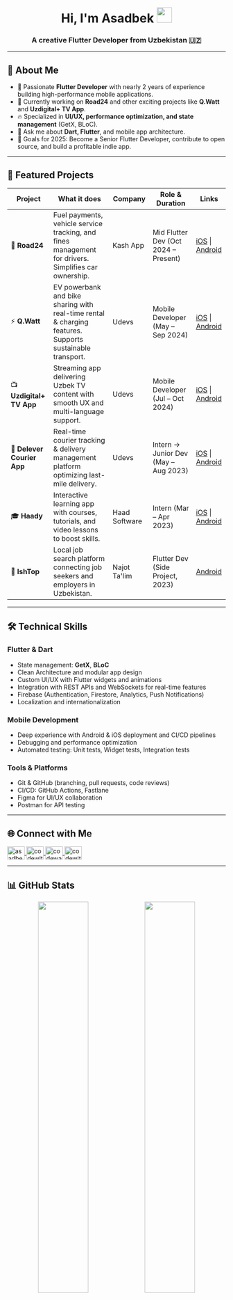 <h1 align="center"> Hi, I'm Asadbek <img src="https://media.giphy.com/media/hvRJCLFzcasrR4ia7z/giphy.gif" width="35"></h1>
<h3 align="center"> A creative Flutter Developer from Uzbekistan 🇺🇿</h3>

---


## 🚀 About Me
- 🎯 Passionate **Flutter Developer** with nearly 2 years of experience building high-performance mobile applications.  
- 🌱 Currently working on **Road24** and other exciting projects like **Q.Watt** and **Uzdigital+ TV App**.  
- 🔥 Specialized in **UI/UX, performance optimization, and state management** (GetX, BLoC).  
- 💬 Ask me about **Dart, Flutter**, and mobile app architecture.  
- 🎯 Goals for 2025: Become a Senior Flutter Developer, contribute to open source, and build a profitable indie app.  

---
## 📱 Featured Projects

| Project | What it does | Company | Role & Duration | Links |
|--------|---------------|---------|------------------|-------|
| 🚗 **Road24** | Fuel payments, vehicle service tracking, and fines management for drivers. Simplifies car ownership. | Kash App | Mid Flutter Dev (Oct 2024 – Present) | [iOS](https://apps.apple.com/uz/app/road24-jarimalar-tekshirish/id1543010525) \| [Android](https://play.google.com/store/apps/details?id=uz.kashapp.road24jarimalar&hl=en_US&gl=US) |
| ⚡ **Q.Watt** | EV powerbank and bike sharing with real-time rental & charging features. Supports sustainable transport. | Udevs | Mobile Developer (May – Sep 2024) | [iOS](https://apps.apple.com/uz/app/q-watt-powerbank-bike-sharing/id6444178516) \| [Android](https://play.google.com/store/apps/details?id=com.q.watt&hl=en) |
| 📺 **Uzdigital+ TV App** | Streaming app delivering Uzbek TV content with smooth UX and multi-language support. | Udevs | Mobile Developer (Jul – Oct 2024) | [iOS](https://apps.apple.com/uz/app/uzd/id6445950833) \| [Android](https://play.google.com/store/apps/details?id=uz.udevs.uzdigital_mobile&hl=en_US) |
| 🚚 **Delever Courier App** | Real-time courier tracking & delivery management platform optimizing last-mile delivery. | Udevs | Intern → Junior Dev (May – Aug 2023) | [iOS](https://apps.apple.com/us/app/delever-courier/id1610711287) \| [Android](https://play.google.com/store/apps/details?id=uz.delever.courier&hl=en) |
| 🎓 **Haady** | Interactive learning app with courses, tutorials, and video lessons to boost skills. | Haad Software | Intern (Mar – Apr 2023) | [iOS](https://apps.apple.com/us/app/haady/id6503292562) \| [Android](https://play.google.com/store/apps/details?id=com.haad.learn&hl=en) |
| 💼 **IshTop** | Local job search platform connecting job seekers and employers in Uzbekistan. | Najot Ta'lim | Flutter Dev (Side Project, 2023) | [Android](https://play.google.com/store/apps/details?id=uz.ishtop.app&hl=en) |



---

## 🛠️ Technical Skills

### Flutter & Dart
- State management: **GetX**, **BLoC**
- Clean Architecture and modular app design
- Custom UI/UX with Flutter widgets and animations
- Integration with REST APIs and WebSockets for real-time features
- Firebase (Authentication, Firestore, Analytics, Push Notifications)
- Localization and internationalization

### Mobile Development
- Deep experience with Android & iOS deployment and CI/CD pipelines
- Debugging and performance optimization
- Automated testing: Unit tests, Widget tests, Integration tests

### Tools & Platforms
- Git & GitHub (branching, pull requests, code reviews)
- CI/CD: GitHub Actions, Fastlane
- Figma for UI/UX collaboration
- Postman for API testing


---

## 🌐 Connect with Me
<p align="left">
<a href="https://www.linkedin.com/in/asadbek-sayfuddinov/" target="blank">
  <img align="center" src="https://raw.githubusercontent.com/rahuldkjain/github-profile-readme-generator/master/src/images/icons/Social/linked-in-alt.svg" alt="asadbek sayfuddinov" height="30" width="40"/>
</a>
<a href="https://instagram.com/codewithbek" target="blank">
  <img align="center" src="https://raw.githubusercontent.com/rahuldkjain/github-profile-readme-generator/master/src/images/icons/Social/instagram.svg" alt="codewithbek" height="30" width="40"/>
</a>
<a href="https://www.codewars.com/users/codewithbek" target="blank">
  <img align="center" src="https://cdn.jsdelivr.net/npm/simple-icons@3.0.1/icons/codewars.svg" alt="codewars" height="30" width="40"/>
</a>
<a href="https://www.leetcode.com/codewithbek" target="blank">
  <img align="center" src="https://raw.githubusercontent.com/rahuldkjain/github-profile-readme-generator/master/src/images/icons/Social/leet-code.svg" alt="codewithbek" height="30" width="40"/>
</a>
</p>

---

## 📊 GitHub Stats  
<p align="center">
  <img src="https://github-readme-stats.vercel.app/api?username=codewithbek&show_icons=true&theme=tokyonight" width="48%" />
  <img src="https://github-readme-streak-stats.herokuapp.com/?user=codewithbek&theme=tokyonight" width="48%" />
</p>

---

## ☕ Support Me
If you like my work, consider buying me a coffee:  
<a href="https://www.buymeacoffee.com/codewithbek">
  <img src="https://cdn.buymeacoffee.com/buttons/v2/default-yellow.png" width="200" />
</a>
